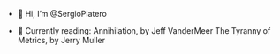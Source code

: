 - 👋 Hi, I’m @SergioPlatero

- 🌱 Currently reading: 
Annihilation, by Jeff VanderMeer
The Tyranny of Metrics, by Jerry Muller


<!---
SergioPlatero/SergioPlatero is a ✨ special ✨ repository because its `README.md` (this file) appears on your GitHub profile.
You can click the Preview link to take a look at your changes.
--->
